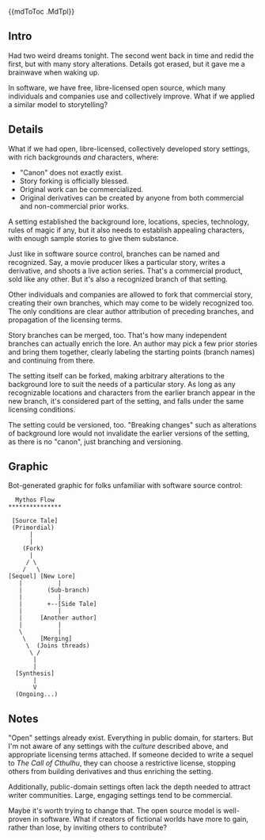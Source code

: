 {{mdToToc .MdTpl}}

## Intro

Had two weird dreams tonight. The second went back in time and redid the first, but with many story alterations. Details got erased, but it gave me a brainwave when waking up.

In software, we have free, libre-licensed open source, which many individuals and companies use and collectively improve. What if we applied a similar model to storytelling?

## Details

What if we had open, libre-licensed, collectively developed story settings, with rich backgrounds _and_ characters, where:

- "Canon" does not exactly exist.
- Story forking is officially blessed.
- Original work can be commercialized.
- Original derivatives can be created by anyone from both commercial and non-commercial prior works.

A setting established the background lore, locations, species, technology, rules of magic if any, but it also needs to establish appealing characters, with enough sample stories to give them substance.

Just like in software source control, branches can be named and recognized. Say, a movie producer likes a particular story, writes a derivative, and shoots a live action series. That's a commercial product, sold like any other. But it's also a recognized branch of that setting.

Other individuals and companies are allowed to fork that commercial story, creating their own branches, which may come to be widely recognized too. The only conditions are clear author attribution of preceding branches, and propagation of the licensing terms.

Story branches can be merged, too. That's how many independent branches can actually enrich the lore. An author may pick a few prior stories and bring them together, clearly labeling the starting points (branch names) and continuing from there.

The setting itself can be forked, making arbitrary alterations to the background lore to suit the needs of a particular story. As long as any recognizable locations and characters from the earlier branch appear in the new branch, it's considered part of the setting, and falls under the same licensing conditions.

The setting could be versioned, too. "Breaking changes" such as alterations of background lore would not invalidate the earlier versions of the setting, as there is no "canon", just branching and versioning.

## Graphic

Bot-generated graphic for folks unfamiliar with software source control:

```
  Mythos Flow
***************

 [Source Tale]
 (Primordial)
      |
      |
    (Fork)
      |
     / \
    /   \
[Sequel] [New Lore]
   |          |
   |       (Sub-branch)
   |          |
   |       +--[Side Tale]
   |          |
   |     [Another author]
   |          |
   \          |
    \    [Merging]
     \  (Joins threads)
      \ /
       |
       |
  [Synthesis]
       |
       V
  (Ongoing...)
```

## Notes

"Open" settings already exist. Everything in public domain, for starters. But I'm not aware of any settings with the _culture_ described above, and appropriate licensing terms attached. If someone decided to write a sequel to _The Call of Cthulhu_, they can choose a restrictive license, stopping others from building derivatives and thus enriching the setting.

Additionally, public-domain settings often lack the depth needed to attract writer communities. Large, engaging settings tend to be commercial.

Maybe it's worth trying to change that. The open source model is well-proven in software. What if creators of fictional worlds have more to gain, rather than lose, by inviting others to contribute?

